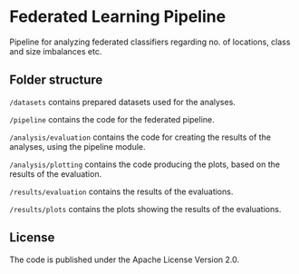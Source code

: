 # Federated Learning Pipeline
Pipeline for analyzing federated classifiers regarding no. of locations, class and size imbalances etc.

## Folder structure

`/datasets` contains prepared datasets used for the analyses.

`/pipeline` contains the code for the federated pipeline.

`/analysis/evaluation` contains the code for creating the results of the analyses, using the pipeline module.

`/analysis/plotting` contains the code producing the plots, based on the results of the evaluation.

`/results/evaluation` contains the results of the evaluations.

`/results/plots` contains the plots showing the results of the evaluations.

## License

The code is published under the Apache License Version 2.0.